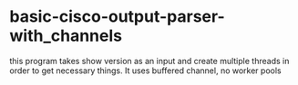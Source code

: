 # basic-cisco-output-parser-with_channels
this program takes show version as an input and create multiple threads in order to get necessary things. It uses buffered channel, no worker pools
